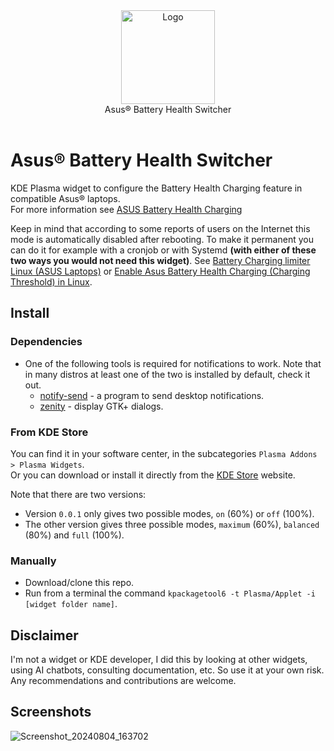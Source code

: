 <div align="center">
<picture>
  <source media="(prefers-color-scheme: dark)" srcset="logo.png">
  <img alt="Logo" src="logo.png" height="150px">
</picture>
<br>
Asus® Battery Health Switcher
</div>
<br>

# Asus® Battery Health Switcher
KDE Plasma widget to configure the Battery Health Charging feature in compatible Asus® laptops.  
For more information see [ASUS Battery Health Charging](https://www.asus.com/us/support/FAQ/1032726/)

Keep in mind that according to some reports of users on the Internet this mode is automatically disabled after rebooting. 
To make it permanent you can do it for example with a cronjob or with Systemd **(with either of these two ways you would not need this widget)**. See [Battery Charging limiter Linux (ASUS Laptops)](https://github.com/sreejithag/battery-charging-limiter-linux) or [Enable Asus Battery Health Charging (Charging Threshold) in Linux](https://www.youtube.com/watch?v=BacV_hvaXfU).

## Install

### Dependencies

- One of the following tools is required for notifications to work. Note that in many distros at least one of the two is installed by default, check it out.
  - [notify-send](https://www.commandlinux.com/man-page/man1/notify-send.1.html) - a program to send desktop notifications.
  - [zenity](https://www.commandlinux.com/man-page/man1/zenity.1.html) - display GTK+ dialogs.

### From KDE Store
You can find it in your software center, in the subcategories `Plasma Addons > Plasma Widgets`.  
Or you can download or install it directly from the [KDE Store](https://store.kde.org/p/2075212/) website.

Note that there are two versions:
- Version `0.0.1` only gives two possible modes, `on` (60%) or `off` (100%).
- The other version gives three possible modes, `maximum` (60%), `balanced` (80%) and `full` (100%).

### Manually
- Download/clone this repo.
- Run from a terminal the command `kpackagetool6 -t Plasma/Applet -i [widget folder name]`.

## Disclaimer
I'm not a widget or KDE developer, I did this by looking at other widgets, using AI chatbots, consulting documentation, etc. So use it at your own risk.
Any recommendations and contributions are welcome.

## Screenshots

![Screenshot_20240804_163702](https://github.com/user-attachments/assets/1d725319-f59c-4ce7-9e8a-23c2d5f53074)

